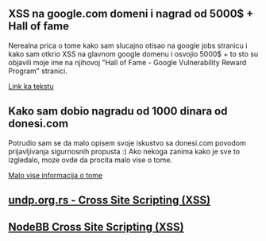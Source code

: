 ## XSS na google.com domeni i nagrad od 5000$ + Hall of fame

Nerealna prica o tome kako sam slucajno otisao na google jobs stranicu i kako sam otkrio XSS na glavnom google domenu i osvojio 5000$ + to sto su objavili moje ime na njihovoj "Hall of Fame - Google Vulnerability Reward Program" stranici.

[Link ka tekstu](https://mikicaivosevic.github.io/google-xss)


## Kako sam dobio nagradu od 1000 dinara od donesi.com 

Potrudio sam se da malo opisem svoje iskustvo sa donesi.com povodom prijavljivanja sigurnosnih propusta :) Ako nekoga zanima kako je sve to izgledalo, moze ovde da procita malo vise o tome.

[Malo vise informacija o tome](https://mikicaivosevic.github.io/donesi-com)


## [undp.org.rs - Cross Site Scripting (XSS)](https://mikicaivosevic.github.io/undp-org-rs-xss)


## [NodeBB Cross Site Scripting (XSS)](https://packetstormsecurity.com/files/133739/NodeBB-0.8.2-Cross-Site-Scripting.html)
